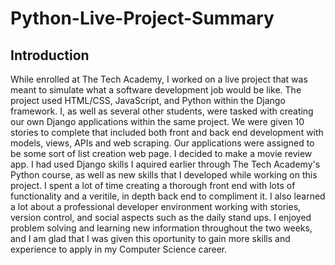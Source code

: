 # Python-Live-Project-Summary

## Introduction
While enrolled at The Tech Academy, I worked on a live project that was meant to simulate what a software development job would be like. The project used HTML/CSS, JavaScript, and Python within the Django framework. I, as well as several other students, were tasked with creating our own Django applications within the same project. We were given 10 stories to complete that included both front and back end development with models, views, APIs and web scraping. Our applications were assigned to be some sort of list creation web page. I decided to make a movie review app. I had used Django skills I aquired earlier through The Tech Academy's Python course, as well as new skills that I developed while working on this project. I spent a lot of time creating a thorough front end with lots of functionality and a veritile, in depth back end to compliment it. I also learned a lot about a professional developer environment working with stories, version control, and social aspects such as the daily stand ups. I enjoyed problem solving and learning new information throughout the two weeks, and I am glad that I was given this oportunity to gain more skills and experience to apply in my Computer Science career.
